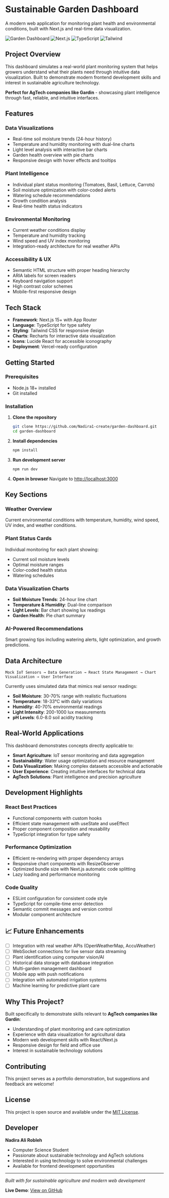 #  Sustainable Garden Dashboard

A modern web application for monitoring plant health and environmental conditions, built with Next.js and real-time data visualization.

![Garden Dashboard](https://img.shields.io/badge/Status-Active-green) ![Next.js](https://img.shields.io/badge/Next.js-15+-black) ![TypeScript](https://img.shields.io/badge/TypeScript-blue) ![Tailwind](https://img.shields.io/badge/Tailwind-CSS-blue)

##  Project Overview

This dashboard simulates a real-world plant monitoring system that helps growers understand what their plants need through intuitive data visualization. Built to demonstrate modern frontend development skills and interest in sustainable agriculture technology.

**Perfect for AgTech companies like Gardin** - showcasing plant intelligence through fast, reliable, and intuitive interfaces.

##  Features

###  **Data Visualizations**
- Real-time soil moisture trends (24-hour history)
- Temperature and humidity monitoring with dual-line charts
- Light level analysis with interactive bar charts
- Garden health overview with pie charts
- Responsive design with hover effects and tooltips

###  **Plant Intelligence**
- Individual plant status monitoring (Tomatoes, Basil, Lettuce, Carrots)
- Soil moisture optimization with color-coded alerts
- Watering schedule recommendations
- Growth condition analysis
- Real-time health status indicators

###  **Environmental Monitoring**
- Current weather conditions display
- Temperature and humidity tracking
- Wind speed and UV index monitoring
- Integration-ready architecture for real weather APIs

###  **Accessibility & UX**
- Semantic HTML structure with proper heading hierarchy
- ARIA labels for screen readers
- Keyboard navigation support
- High contrast color schemes
- Mobile-first responsive design

##  Tech Stack

- **Framework**: Next.js 15+ with App Router
- **Language**: TypeScript for type safety
- **Styling**: Tailwind CSS for responsive design
- **Charts**: Recharts for interactive data visualization
- **Icons**: Lucide React for accessible iconography
- **Deployment**: Vercel-ready configuration

##  Getting Started

### Prerequisites
- Node.js 18+ installed
- Git installed

### Installation

1. **Clone the repository**
   ```bash
   git clone https://github.com/Nadira1-create/garden-dashboard.git
   cd garden-dashboard
   ```

2. **Install dependencies**
   ```bash
   npm install
   ```

3. **Run development server**
   ```bash
   npm run dev
   ```

4. **Open in browser**
   Navigate to [http://localhost:3000](http://localhost:3000)

##  Key Sections

### **Weather Overview**
Current environmental conditions with temperature, humidity, wind speed, UV index, and weather conditions.

### **Plant Status Cards**
Individual monitoring for each plant showing:
- Current soil moisture levels
- Optimal moisture ranges
- Color-coded health status
- Watering schedules

### **Data Visualization Charts**
- **Soil Moisture Trends**: 24-hour line chart
- **Temperature & Humidity**: Dual-line comparison
- **Light Levels**: Bar chart showing lux readings
- **Garden Health**: Pie chart summary

### **AI-Powered Recommendations**
Smart growing tips including watering alerts, light optimization, and growth predictions.

##  Data Architecture

```
Mock IoT Sensors → Data Generation → React State Management → Chart Visualization → User Interface
```

Currently uses simulated data that mimics real sensor readings:
- **Soil Moisture**: 30-70% range with realistic fluctuations
- **Temperature**: 18-33°C with daily variations
- **Humidity**: 40-70% environmental readings
- **Light Intensity**: 200-1000 lux measurements
- **pH Levels**: 6.0-8.0 soil acidity tracking

##  Real-World Applications

This dashboard demonstrates concepts directly applicable to:
- **Smart Agriculture**: IoT sensor monitoring and data aggregation
- **Sustainability**: Water usage optimization and resource management
- **Data Visualization**: Making complex datasets accessible and actionable
- **User Experience**: Creating intuitive interfaces for technical data
- **AgTech Solutions**: Plant intelligence and precision agriculture

##  Development Highlights

### **React Best Practices**
- Functional components with custom hooks
- Efficient state management with useState and useEffect
- Proper component composition and reusability
- TypeScript integration for type safety

### **Performance Optimization**
- Efficient re-rendering with proper dependency arrays
- Responsive chart components with ResizeObserver
- Optimized bundle size with Next.js automatic code splitting
- Lazy loading and performance monitoring

### **Code Quality**
- ESLint configuration for consistent code style
- TypeScript for compile-time error detection
- Semantic commit messages and version control
- Modular component architecture

## 📈 Future Enhancements

- [ ] Integration with real weather APIs (OpenWeatherMap, AccuWeather)
- [ ] WebSocket connections for live sensor data streaming
- [ ] Plant identification using computer vision/AI
- [ ] Historical data storage with database integration
- [ ] Multi-garden management dashboard
- [ ] Mobile app with push notifications
- [ ] Integration with automated irrigation systems
- [ ] Machine learning for predictive plant care

##  Why This Project?

Built specifically to demonstrate skills relevant to **AgTech companies like Gardin**:
- Understanding of plant monitoring and care optimization
- Experience with data visualization for agricultural data
- Modern web development skills with React/Next.js
- Responsive design for field and office use
- Interest in sustainable technology solutions

##  Contributing

This project serves as a portfolio demonstration, but suggestions and feedback are welcome!

##  License

This project is open source and available under the [MIT License](LICENSE).

##  Developer

**Nadira Ali Robleh**
-  Computer Science Student
-  Passionate about sustainable technology and AgTech solutions
-  Interested in using technology to solve environmental challenges
-  Available for frontend development opportunities

---

*Built with  for sustainable agriculture and modern web development*

**Live Demo**: [View on GitHub](https://github.com/Nadira1-create/garden-dashboard)